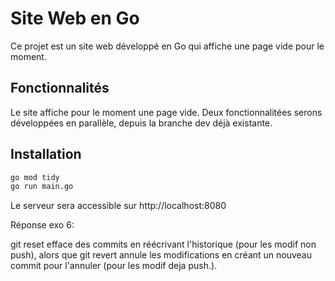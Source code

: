 # Site Web en Go

Ce projet est un site web développé en Go qui affiche une page vide pour le moment. 

## Fonctionnalités

Le site affiche pour le moment une page vide. Deux fonctionnalitées serons développées en parallèle, depuis la branche dev déjà existante.

## Installation

```bash
go mod tidy
go run main.go
```

Le serveur sera accessible sur http://localhost:8080


Réponse exo 6:

git reset efface des commits en réécrivant l'historique (pour les modif non push), alors que git revert annule les modifications en créant un nouveau commit pour l'annuler (pour les modif deja push.).